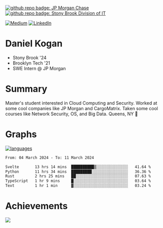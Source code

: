[![github repo badge: JP Morgan Chase](https://img.shields.io/badge/JP_Morgan_Chase--181717?color=blue)](https://careers.jpmorgan.com/in/en/students/programs/software-engineer-summer?search=&tags=location__Americas__UnitedStatesofAmerica)
[![github repo badge: Stony Brook Division of IT](https://img.shields.io/badge/Stony%20Brook%20Division%20of%20IT--181717?color=red)](https://it.stonybrook.edu/)

[![Medium](https://img.shields.io/badge/Medium-12100E?logo=medium&logoColor=white)](https://medium.com/@danielkoganx) [![LinkedIn](https://img.shields.io/badge/LinkedIn-%230077B5.svg?logo=linkedin&logoColor=white)](https://linkedin.com/in/danielkogan123)
# Daniel Kogan

- Stony Brook '24
- Brooklyn Tech '21
- SWE Intern @ JP Morgan

# Summary

Master's student interested in Cloud Computing and Security. Worked at some cool companies like JP Morgan and CargoMatrix. Taken some cool courses like Network Security, OS, and Big Data. Queens, NY 📍


# Graphs

<div style="width: 100%">

[![languages](https://github-readme-stats.vercel.app/api/top-langs/?username=daminals&langs_count=8&hide=html&layout=compact)](https://github-readme-stats.vercel.app/api/top-langs/?username=daminals&langs_count=8&hide=html&layout=compact)
</div>

<!--START_SECTION:waka-->

```txt
From: 04 March 2024 - To: 11 March 2024

Svelte       13 hrs 14 mins  ██████████▒░░░░░░░░░░░░░░   41.64 %
Python       11 hrs 34 mins  █████████░░░░░░░░░░░░░░░░   36.36 %
Rust         2 hrs 25 mins   ██░░░░░░░░░░░░░░░░░░░░░░░   07.63 %
TypeScript   1 hr 9 mins     █░░░░░░░░░░░░░░░░░░░░░░░░   03.64 %
Text         1 hr 1 min      ▓░░░░░░░░░░░░░░░░░░░░░░░░   03.24 %
```

<!--END_SECTION:waka-->

# Achievements 

![](https://github-profile-trophy.vercel.app/?username=daminals&theme=onestar&no-frame=true&no-bg=false&margin-w=4)
